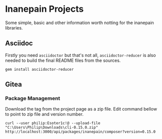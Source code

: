 # Inanepain Projects

Some simple, basic and other information worth notting for the inanepain libraries.

## Asciidoc

Firstly you need `asciidoctor` but that's not all, `asciidoctor-reducer` is also needed to build the final README files from the sources.

```
gem install asciidoctor-reducer
```

## Gitea

### Package Management

Download the tag from the project page as a zip file. Edit command bellow to point to zip file and version number.

```
curl --user philip:Esoter1c!@ --upload-file "C:\Users\Philip\Downloads\cli-0.15.0.zip" http://localhost:3000/api/packages/inanepain/composer?version=0.15.0
```
